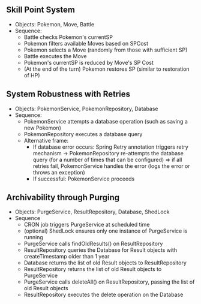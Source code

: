 ## Skill Point System
- Objects: Pokemon, Move, Battle
- Sequence:
	- Battle checks Pokemon's currentSP
	- Pokemon filters available Moves based on SPCost
	- Pokemon selects a Move (randomly from those with sufficient SP)
	- Battle executes the Move
	- Pokemon's currentSP is reduced by Move's SP Cost
	- (At the end of the turn) Pokemon restores SP (similar to restoration of HP)
## System Robustness with Retries
- Objects: PokemonService, PokemonRepository, Database
- Sequence:
	- PokemonService attempts a database operation (such as saving a new Pokemon)
	- PokemonRepository executes a database query
	- Alternative frame:
		- If database error occurs: Spring Retry annotation triggers retry mechanism -> PokemonRepository re-attempts the database query (for a number of times that can be configured) => if all retries fail, PokemonService handles the error (logs the error or throws an exception)
		- If successful: PokemonService proceeds

## Archivability through Purging
- Objects: PurgeService, ResultRepository, Database, ShedLock
- Sequence
	- CRON job triggers PurgeService at scheduled time
	- (optional) ShedLock ensures only one instance of PurgeService is running
	- PurgeService calls findOldResults() on ResultRepository
	- ResultRepository queries the Database for Result objects with createTimestamp older than 1 year
	- Database returns the list of old Result objects to ResultRepository
	- ResultRepository returns the list of old Result objects to PurgeService
	- PurgeService calls deleteAll() on ResultRepository, passing the list of old Result objects
	- ResultRepository executes the delete operation on the Database